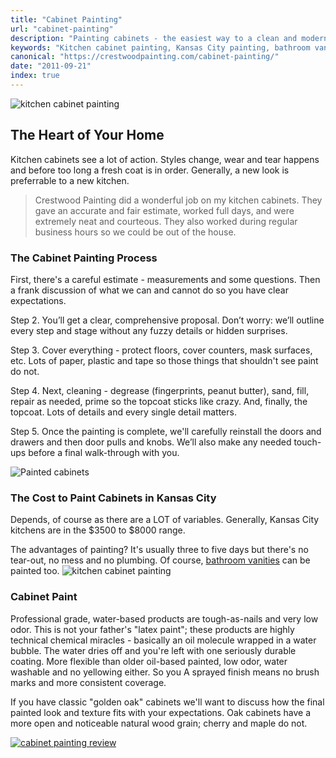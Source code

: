 ```yaml
---
title: "Cabinet Painting"
url: "cabinet-painting"
description: "Painting cabinets - the easiest way to a clean and modern kitchen."
keywords: "Kitchen cabinet painting, Kansas City painting, bathroom vanity painting, wall paneling painting, Crestwood Painting"
canonical: "https://crestwoodpainting.com/cabinet-painting/"
date: "2011-09-21"
index: true
---
```


![kitchen cabinet painting](/images/cabinets/c-glass-splash.avif)

## The Heart of Your Home

Kitchen cabinets see a lot of action. Styles change, wear and tear happens and before too long a fresh coat is in order. Generally, a new look is preferrable to a new kitchen.

> Crestwood Painting did a wonderful job on my kitchen cabinets. They gave an accurate and fair estimate, worked full days, and were extremely neat and courteous. They also worked during regular business hours so we could be out of the house.

### The Cabinet Painting Process

First, there's a careful esti­mate - mea­sure­ments and some questions. Then a frank discussion of what we can and cannot do so you have clear expectations.

Step 2.
You’ll get a clear, com­pre­hen­sive pro­pos­al. Don’t wor­ry: we’ll out­line every step and stage with­out any fuzzy details or hid­den surprises.

Step 3.
Cov­er everything - protect floors, cov­er coun­ters, mask sur­faces, etc. Lots of paper, plastic and tape so those things that shouldn't see paint do not.

Step 4.
Next, clean­ing - degreas­e (fingerprints, peanut butter), sand­, fill, repair as needed, prim­e so the topcoat sticks like crazy. And, finally, the top­coat. Lots of details and every single detail matters.

Step 5.
Once the paint­ing is com­plete, we'll care­ful­ly rein­stall the doors and draw­ers and then door pulls and knobs. We’ll also make any need­ed touch-ups before a final walk-through with you.

![Painted cabinets](/images/cabinets/c-loftgray.jpg)

### The Cost to Paint Cabinets in Kansas City

Depends, of course as there are a LOT of variables. Generally, Kansas City kitchens are in the $3500 to $8000 range.

The advantages of painting? It's usually three to five days but there's no tear-out, no mess and no plumbing. Of course, [bathroom vanities](/does-unfinished-cabinetry-pay/) can be painted too.
![kitchen cabinet painting](/images/cabinets/c-peninsula.jpg)

### Cabinet Paint

Professional grade, water-based products are tough-as-nails and very low odor. This is not your father's "latex paint"; these products are highly technical chemical miracles - basically an oil molecule wrapped in a water bubble. The water dries off and you're left with one seriously durable coating. More flexible than older oil-based painted, low odor, water washable and no yellowing either. So you A sprayed finish means no brush marks and more consistent coverage.

If you have classic "golden oak" cabinets we'll want to discuss how the final painted look and texture fits with your expectations. Oak cabinets have a more open and noticeable natural wood grain; cherry and maple do not.

[![cabinet painting review](/images/r17-2-jimmye.webp)](/reviews/)
